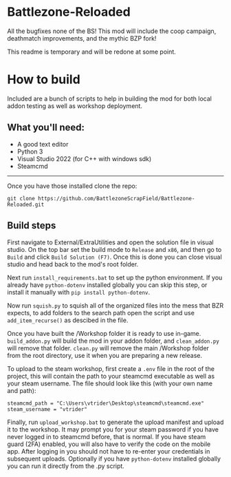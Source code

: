 # Battlezone-Reloaded

All the bugfixes none of the BS! This mod will include the coop campaign, deathmatch improvements, and the mythic BZP fork!

This readme is temporary and will be redone at some point.

# How to build

Included are a bunch of scripts to help in building the mod for both local addon testing as well as workshop deployment.

## What you'll need:
- A good text editor
- Python 3
- Visual Studio 2022 (for C++ with windows sdk)
- Steamcmd

---

Once you have those installed clone the repo:

```
git clone https://github.com/BattlezoneScrapField/Battlezone-Reloaded.git
```

## Build steps

First navigate to External/ExtraUtilities and open the solution file in visual studio. On the top bar set the build mode to `Release` and `x86`, and then go to `Build` and click `Build Solution (F7)`. Once this is done you can close visual studio and head back to the mod's root folder.

Next run `install_requirements.bat` to set up the python environment. If you already have `python-dotenv` installed globally you can skip this step, or install it manually with `pip install python-dotenv`.

Now run `squish.py` to squish all of the organized files into the mess that BZR expects, to add folders to the search path open the script and use `add_item_recurse()` as descibed in the file.

Once you have built the /Workshop folder it is ready to use in-game. `build_addon.py` will build the mod in your addon folder, and `clean_addon.py` will remove that folder. `clean.py` will remove the main /Workshop folder from the root directory, use it when you are preparing a new release.

To upload to the steam workshop, first create a `.env` file in the root of the project, this will contain the path to your steamcmd executable as well as your steam username. The file should look like this (with your own name and path):

```
steamcmd_path = "C:\Users\vtrider\Desktop\steamcmd\steamcmd.exe"
steam_username = "vtrider"
```

Finally, run `upload_workshop.bat` to generate the upload manifest and upload it to the workshop. It may prompt you for your steam password if you have never logged in to steamcmd before, that is normal. If you have steam guard (2FA) enabled, you will also have to verify the code on the mobile app. After logging in you should not have to re-enter your credentials in subsequent uploads. Optionally if you have `python-dotenv` installed globally you can run it directly from the .py script. 
